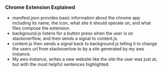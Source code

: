 ### Chrome Extension Explained

* manifest.json provides basic information about the chrome app including its name, the icon, what site it should operate on, and what files compose the extension.
* background.js listens for a button press when the user is on stackoverflow, and then sends a signal to content.js.
* content.js then sends a signal back to background.js telling it to change the users url from stackoverlow to by a site generated by my aws instance.
* My aws instance, writes a new website like the site the user was just at, but with the most helpful sentences highlighted.  
